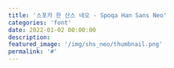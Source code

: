 ```yaml
---
title: '스포카 한 산스 네오 - Spoqa Han Sans Neo'
categories: 'font'
date: 2022-01-02 00:00:00
description: 
featured_image: '/img/shs_neo/thumbnail.png'
permalink: '#'
---
```

